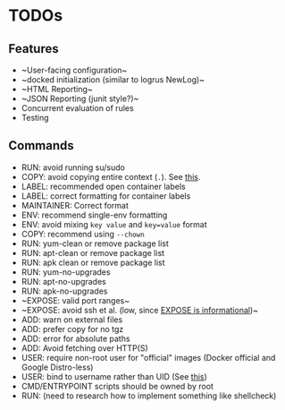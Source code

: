 # TODOs

## Features

* ~User-facing configuration~
* ~docked initialization (similar to logrus NewLog)~ 
* ~HTML Reporting~
* ~JSON Reporting (junit style?)~
* Concurrent evaluation of rules
* Testing

## Commands

* RUN: avoid running su/sudo
* COPY: avoid copying entire context (`.`). See [this](https://devopsbootcamp.org/dockerfile-security-best-practices/#3-3-build-context-and-dockerignore).
* LABEL: recommended open container labels
* LABEL: correct formatting for container labels
* MAINTAINER: Correct format
* ENV: recommend single-env formatting
* ENV: avoid mixing `key value` and `key=value` format
* COPY: recommend using `--chown`
* RUN: yum-clean or remove package list
* RUN: apt-clean or remove package list
* RUN: apk clean or remove package list
* RUN: yum-no-upgrades
* RUN: apt-no-upgrades
* RUN: apk-no-upgrades
* ~EXPOSE: valid port ranges~
* ~EXPOSE: avoid ssh et al. (low, since [EXPOSE is informational](https://docs.docker.com/engine/reference/builder/#expose))~
* ADD: warn on external files
* ADD: prefer copy for no tgz
* ADD: error for absolute paths
* ADD: Avoid fetching over HTTP(S)
* USER: require non-root user for "official" images (Docker official and Google Distro-less)
* USER: bind to username rather than UID (See [this](https://devopsbootcamp.org/dockerfile-security-best-practices/#1-2-don-t-bind-to-a-specific-uid))
* CMD/ENTRYPOINT scripts should be owned by root
* RUN: (need to research how to implement something like shellcheck)
